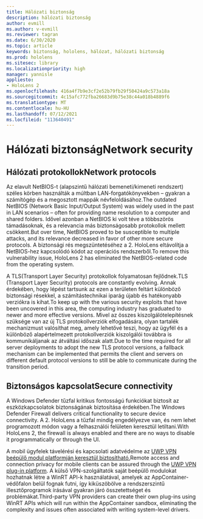 ```yaml
---
title: Hálózati biztonság
description: hálózati biztonság
author: evmill
ms.author: v-evmill
ms.reviewer: tagran
ms.date: 6/30/2020
ms.topic: article
keywords: biztonság, hololens, hálózat, hálózati biztonság
ms.prod: hololens
ms.sitesec: library
ms.localizationpriority: high
manager: yannisle
appliesto:
- HoloLens 2
ms.openlocfilehash: 416a4f7b9e3cf2e52b79fb29f50424a9c573a18a
ms.sourcegitcommit: 4c15afc772fba26683d9b75e38c44a018b4889f6
ms.translationtype: MT
ms.contentlocale: hu-HU
ms.lasthandoff: 07/12/2021
ms.locfileid: "113640491"
---
```

# <a name="network-security"></a><span data-ttu-id="00ae2-104">Hálózati biztonság</span><span class="sxs-lookup"><span data-stu-id="00ae2-104">Network security</span></span>

## <a name="network-protocols"></a><span data-ttu-id="00ae2-105">Hálózati protokollok</span><span class="sxs-lookup"><span data-stu-id="00ae2-105">Network protocols</span></span>

<span data-ttu-id="00ae2-106">Az elavult NetBIOS-t (alapszintű hálózati bemeneti/kimeneti rendszert) széles körben használták a múltban LAN-forgatókönyvekben – gyakran a számítógép és a megosztott mappák névfeloldásához.</span><span class="sxs-lookup"><span data-stu-id="00ae2-106">The outdated NetBIOS (Network Basic Input/Output System) was widely used in the past in LAN scenarios – often for providing name resolution to a computer and shared folders.</span></span> <span data-ttu-id="00ae2-107">Idővel azonban a NetBIOS ki volt téve a többszörös támadásoknak, és a relevancia más biztonságosabb protokollok mellett csökkent.</span><span class="sxs-lookup"><span data-stu-id="00ae2-107">But over time, NetBIOS proved to be susceptible to multiple attacks, and its relevance decreased in favor of other more secure protocols.</span></span> <span data-ttu-id="00ae2-108">A biztonsági rés megszüntetéséhez a 2. HoloLens eltávolítja a NetBIOS-hez kapcsolódó kódot az operációs rendszerből.</span><span class="sxs-lookup"><span data-stu-id="00ae2-108">To remove this vulnerability issue, HoloLens 2 has eliminated the NetBIOS-related code from the operating system.</span></span>

<span data-ttu-id="00ae2-109">A TLS(Transport Layer Security) protokollok folyamatosan fejlődnek.</span><span class="sxs-lookup"><span data-stu-id="00ae2-109">TLS (Transport Layer Security) protocols are constantly evolving.</span></span> <span data-ttu-id="00ae2-110">Annak érdekében, hogy lépést tartsunk az ezen a területen feltárt különböző biztonsági résekkel, a számítástechnikai iparág újabb és hatékonyabb verziókra is kihat.</span><span class="sxs-lookup"><span data-stu-id="00ae2-110">To keep up with the various security exploits that have been uncovered in this area, the computing industry has graduated to newer and more effective versions.</span></span> <span data-ttu-id="00ae2-111">Mivel az összes kiszolgálótelepítésnek szüksége van az új TLS protokollverziók elfogadására, olyan tartalék mechanizmust valósíthat meg, amely lehetővé teszi, hogy az ügyfél és a különböző alapértelmezett protokollverziók kiszolgálói továbbra is kommunikáljanak az átváltási időszak alatt.</span><span class="sxs-lookup"><span data-stu-id="00ae2-111">Due to the time required for all server deployments to adopt the new TLS protocol versions, a fallback mechanism can be implemented that permits the client and servers on different default protocol versions to still be able to communicate during the transition period.</span></span>

## <a name="secure-connectivity"></a><span data-ttu-id="00ae2-112">Biztonságos kapcsolat</span><span class="sxs-lookup"><span data-stu-id="00ae2-112">Secure connectivity</span></span> 

<span data-ttu-id="00ae2-113">A Windows Defender tűzfal kritikus fontosságú funkciókat biztosít az eszközkapcsolatok biztonságának biztosítása érdekében.</span><span class="sxs-lookup"><span data-stu-id="00ae2-113">The Windows Defender Firewall delivers critical functionality to secure device connectivity.</span></span> <span data-ttu-id="00ae2-114">A 2. HoloLens a tűzfal mindig engedélyezve van, és nem lehet programozott módon vagy a felhasználói felületen keresztül letiltani.</span><span class="sxs-lookup"><span data-stu-id="00ae2-114">With HoloLens 2, the firewall is always enabled and there are no ways to disable it programmatically or through the UI.</span></span>

<span data-ttu-id="00ae2-115">A mobil ügyfelek távelérési és kapcsolati adatvédelme az [UWP VPN beépülő modul platformján keresztül biztosítható.](/uwp/api/Windows.Networking.Vpn?view=winrt-19041)</span><span class="sxs-lookup"><span data-stu-id="00ae2-115">Remote access and connection privacy for mobile clients can be assured through the [UWP VPN plug-in platform](/uwp/api/Windows.Networking.Vpn?view=winrt-19041).</span></span> <span data-ttu-id="00ae2-116">A külső VPN-szolgáltatók saját beépülő modulokat hozhatnak létre a WinRT API-k használatával, amelyek az AppContainer-védőfalon belül fognak futni, így kiküszöbölve a rendszerszintű illesztőprogramok írásával gyakran járó összetettséget és problémákat.</span><span class="sxs-lookup"><span data-stu-id="00ae2-116">Third-party VPN providers can create their own plug-ins using WinRT APIs which will run within the AppContainer sandbox, eliminating the complexity and issues often associated with writing system-level drivers.</span></span>
